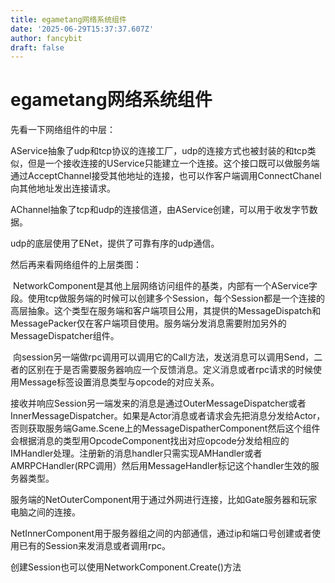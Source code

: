 ```yaml
---
title: egametang网络系统组件
date: '2025-06-29T15:37:37.607Z'
author: fancybit
draft: false
---
```

<div class="header"><h1 class="single-title animate__animated animate__pulse animate__faster">egametang网络系统组件</h1></div>

<div class="content" id="content"><p>先看一下网络组件的中层：</p><!-- raw HTML omitted --><p>AService抽象了udp和tcp协议的连接工厂，udp的连接方式也被封装的和tcp类似，但是一个接收连接的UService只能建立一个连接。这个接口既可以做服务端通过AcceptChannel接受其他地址的连接，也可以作客户端调用ConnectChanel向其他地址发出连接请求。</p><p>AChannel抽象了tcp和udp的连接信道，由AService创建，可以用于收发字节数据。</p><p>udp的底层使用了ENet，提供了可靠有序的udp通信。</p><p></p><p>然后再来看网络组件的上层类图：</p><p><!-- raw HTML omitted --></p><p></p><p>&nbsp;NetworkComponent是其他上层网络访问组件的基类，内部有一个AService字段。使用tcp做服务端的时候可以创建多个Session，每个Session都是一个连接的高层抽象。这个类型在服务端和客户端项目公用，其提供的MessageDispatch和MessagePacker仅在客户端项目使用。服务端分发消息需要附加另外的MessageDispatcher组件。</p><p>&nbsp;向session另一端做rpc调用可以调用它的Call方法，发送消息可以调用Send，二者的区别在于是否需要服务器响应一个反馈消息。定义消息或者rpc请求的时候使用Message标签设置消息类型与opcode的对应关系。</p><p>接收并响应Session另一端发来的消息是通过OuterMessageDispatcher或者InnerMessageDispatcher。如果是Actor消息或者请求会先把消息分发给Actor，否则获取服务端Game.Scene上的MessageDispatherComponent然后这个组件会根据消息的类型用OpcodeComponent找出对应opcode分发给相应的IMHandler处理。注册新的消息handler只需实现AMHandler或者AMRPCHandler(RPC调用）然后用MessageHandler标记这个handler生效的服务器类型。</p><p>服务端的NetOuterComponent用于通过外网进行连接，比如Gate服务器和玩家电脑之间的连接。</p><p>NetInnerComponent用于服务器组之间的内部通信，通过ip和端口号创建或者使用已有的Session来发消息或者调用rpc。</p><p>创建Session也可以使用NetworkComponent.Create()方法</p><p></p><!-- raw HTML omitted --></div>

